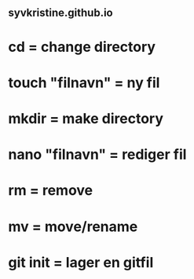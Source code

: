 ## syvkristine.github.io


# cd = change directory
# touch "filnavn" = ny fil 
# mkdir = make directory
# nano "filnavn" = rediger fil 
# rm = remove
# mv = move/rename
# git init = lager en gitfil
